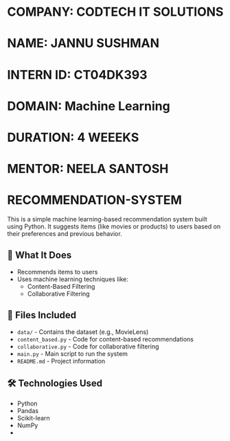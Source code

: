 # COMPANY: CODTECH IT SOLUTIONS

# NAME: JANNU SUSHMAN

# INTERN ID: CT04DK393

# DOMAIN: Machine Learning

# DURATION: 4 WEEEKS

# MENTOR: NEELA SANTOSH

# RECOMMENDATION-SYSTEM

This is a simple machine learning-based recommendation system built using Python. It suggests items (like movies or products) to users based on their preferences and previous behavior.

## 📌 What It Does

- Recommends items to users
- Uses machine learning techniques like:
  - Content-Based Filtering
  - Collaborative Filtering

## 📂 Files Included

- `data/` - Contains the dataset (e.g., MovieLens)
- `content_based.py` - Code for content-based recommendations
- `collaborative.py` - Code for collaborative filtering
- `main.py` - Main script to run the system
- `README.md` - Project information

## 🛠 Technologies Used

- Python
- Pandas
- Scikit-learn
- NumPy
- 
